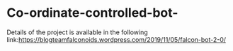 # Co-ordinate-controlled-bot-
Details of the project is available in the following link:https://blogteamfalconoids.wordpress.com/2019/11/05/falcon-bot-2-0/
